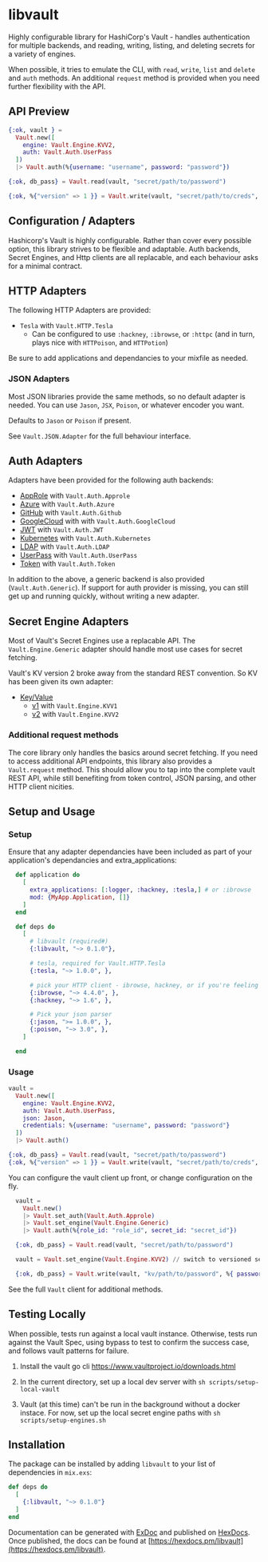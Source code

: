 # libvault

Highly configurable library for HashiCorp's Vault - handles authentication
for multiple backends, and reading, writing, listing, and deleting secrets
for a variety of engines.

When possible, it tries to emulate the CLI, with `read`, `write`, `list` and
`delete` and `auth` methods. An additional `request` method is provided when you need
further flexibility with the API.

## API Preview

```elixir
{:ok, vault } =
  Vault.new([
    engine: Vault.Engine.KVV2,
    auth: Vault.Auth.UserPass
  ])
  |> Vault.auth(%{username: "username", password: "password"})

{:ok, db_pass} = Vault.read(vault, "secret/path/to/password")

{:ok, %{"version" => 1 }} = Vault.write(vault, "secret/path/to/creds", %{secret: "secrets!"})
```

## Configuration / Adapters

Hashicorp's Vault is highly configurable. Rather than cover every possible option,
this library strives to be flexible and adaptable. Auth backends, Secret
Engines, and Http clients are all replacable, and each behaviour asks for a
minimal contract.

## HTTP Adapters

The following HTTP Adapters are provided:

- `Tesla` with `Vault.HTTP.Tesla`
  - Can be configured to use `:hackney`, `:ibrowse`, or `:httpc` (and in turn, plays nice with `HTTPoison`, and `HTTPotion`)

Be sure to add applications and dependancies to your mixfile as needed.

### JSON Adapters

Most JSON libraries provide the same methods, so no default adapter is needed.
You can use `Jason`, `JSX`, `Poison`, or whatever encoder you want.

Defaults to `Jason` or `Poison` if present.

See `Vault.JSON.Adapter` for the full behaviour interface.

## Auth Adapters

Adapters have been provided for the following auth backends:

- [AppRole](https://www.vaultproject.io/api/auth/approle/index.html) with `Vault.Auth.Approle`
- [Azure](https://www.vaultproject.io/api/auth/approle/index.html) with `Vault.Auth.Azure`
- [GitHub](https://www.vaultproject.io/api/auth/github/index.html) with `Vault.Auth.Github`
- [GoogleCloud](https://www.vaultproject.io/api/auth/gcp/index.html) with with `Vault.Auth.GoogleCloud`
- [JWT](https://www.vaultproject.io/api/auth/jwt/index.html) with `Vault.Auth.JWT`
- [Kubernetes](https://www.vaultproject.io/api/auth/jwt/index.html) with `Vault.Auth.Kubernetes`
- [LDAP](https://www.vaultproject.io/api/auth/ldap/index.html) with `Vault.Auth.LDAP`
- [UserPass](https://www.vaultproject.io/api/auth/userpass/index.html) with `Vault.Auth.UserPass`
- [Token](https://www.vaultproject.io/api/auth/token/index.html#lookup-a-token-self-) with `Vault.Auth.Token`

In addition to the above, a generic backend is also provided (`Vault.Auth.Generic`).
If support for auth provider is missing, you can still get up and running
quickly, without writing a new adapter.

## Secret Engine Adapters

Most of Vault's Secret Engines use a replacable API. The `Vault.Engine.Generic`
adapter should handle most use cases for secret fetching.

Vault's KV version 2 broke away from the standard REST convention. So KV has been given
its own adapter:

- [Key/Value](https://www.vaultproject.io/api/secret/kv/index.html)
  - [v1](https://www.vaultproject.io/api/secret/kv/kv-v1.html) with `Vault.Engine.KVV1`
  - [v2](https://www.vaultproject.io/api/secret/kv/kv-v2.html) with `Vault.Engine.KVV2`

### Additional request methods

The core library only handles the basics around secret fetching. If you need to
access additional API endpoints, this library also provides a `Vault.request`
method. This should allow you to tap into the complete vault REST API, while still
benefiting from token control, JSON parsing, and other HTTP client nicities.

## Setup and Usage

### Setup

Ensure that any adapter dependancies have been included as part of your application's
dependancies and extra_applications:

```elixir
  def application do
    [
      extra_applications: [:logger, :hackney, :tesla,] # or :ibrowse
      mod: {MyApp.Application, []}
    ]
  end

  def deps do
    [
      # libvault (required#)
      {:libvault, "~> 0.1.0"},

      # tesla, required for Vault.HTTP.Tesla
      {:tesla, "~> 1.0.0", },

      # pick your HTTP client - ibrowse, hackney, or if you're feeling bold, :httpc.
      {:ibrowse, "~> 4.4.0", },
      {:hackney, "~> 1.6", },

      # Pick your json parser
      {:jason, ">= 1.0.0", },
      {:poison, "~> 3.0", },
    ]

  end
```

### Usage

```elixir
vault =
  Vault.new([
    engine: Vault.Engine.KVV2,
    auth: Vault.Auth.UserPass,
    json: Jason,
    credentials: %{username: "username", password: "password"}
  ])
  |> Vault.auth()

{:ok, db_pass} = Vault.read(vault, "secret/path/to/password")
{:ok, %{"version" => 1 }} = Vault.write(vault, "secret/path/to/creds", %{secret: "secrets!"})
```

You can configure the vault client up front, or change configuration on the fly.

```elixir
  vault =
    Vault.new()
    |> Vault.set_auth(Vault.Auth.Approle)
    |> Vault.set_engine(Vault.Engine.Generic)
    |> Vault.auth(%{role_id: "role_id", secret_id: "secret_id"})

  {:ok, db_pass} = Vault.read(vault, "secret/path/to/password")

  vault = Vault.set_engine(Vault.Engine.KVV2) // switch to versioned secrets

  {:ok, db_pass} = Vault.write(vault, "kv/path/to/password", %{ password: "db_pass" })
```

See the full `Vault` client for additional methods.

## Testing Locally

When possible, tests run against a local vault instance. Otherwise, tests run against the Vault Spec, using bypass to test to confirm the success case, and follows vault patterns for failure.

1. Install the vault go cli https://www.vaultproject.io/downloads.html

1. In the current directory, set up a local dev server with `sh scripts/setup-local-vault`

1. Vault (at this time) can't be run in the background without a docker instace. For now, set up the local secret engine paths with `sh scripts/setup-engines.sh`

## Installation

The package can be installed
by adding `libvault` to your list of dependencies in `mix.exs`:

```elixir
def deps do
  [
    {:libvault, "~> 0.1.0"}
  ]
end
```

Documentation can be generated with [ExDoc](https://github.com/elixir-lang/ex_doc)
and published on [HexDocs](https://hexdocs.pm). Once published, the docs can
be found at [https://hexdocs.pm/libvault](https://hexdocs.pm/libvault).
